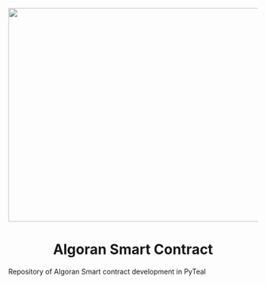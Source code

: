 <p align="center">
  <img src="https://github.com/fedeghigo/Algoran_Smart_Contract/blob/main/images/algoran.jpg"  width=768 height=431  />
</p>
<p align="center">
  <h1 align="center">
   Algoran Smart Contract 
</h1>
</p>


Repository of Algoran Smart contract development in PyTeal
